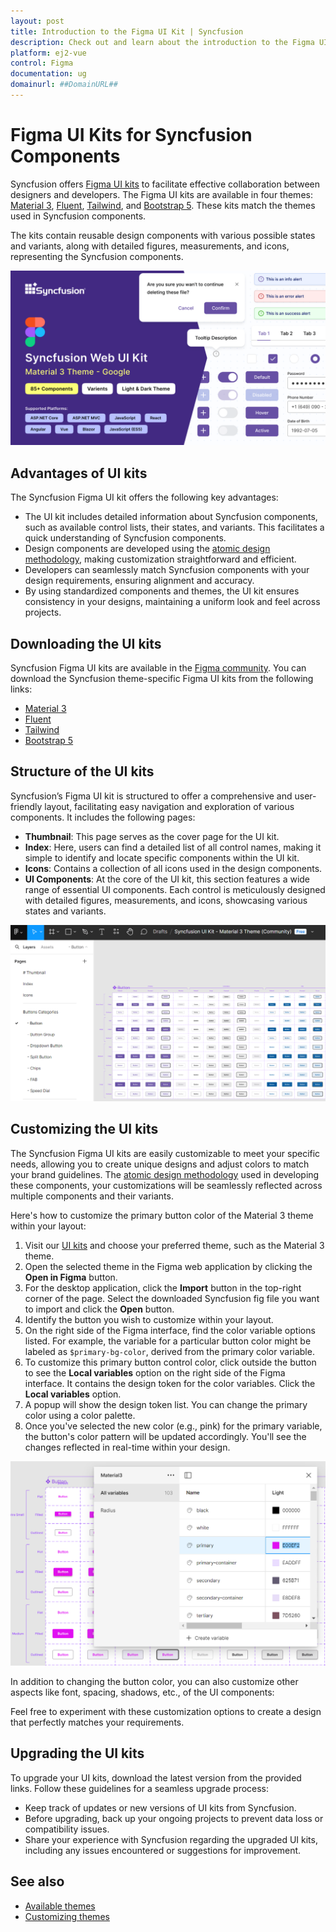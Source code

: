 ```yaml
---
layout: post
title: Introduction to the Figma UI Kit | Syncfusion
description: Check out and learn about the introduction to the Figma UI Kit of Syncfusion Essential JS 2 and more details.
platform: ej2-vue
control: Figma 
documentation: ug
domainurl: ##DomainURL##
---
```


# Figma UI Kits for Syncfusion Components

Syncfusion offers [Figma UI kits](https://www.figma.com/@syncfusion) to facilitate effective collaboration between designers and developers. The Figma UI kits are available in four themes: [Material 3](https://www.figma.com/community/file/1385969023252455137/syncfusion-ui-kit-material-3-theme), [Fluent](https://www.figma.com/community/file/1385969120047188707/syncfusion-ui-kit-fluent-theme), [Tailwind](https://www.figma.com/community/file/1385969065626384098/syncfusion-ui-kit-tailwind-theme), and [Bootstrap 5](https://www.figma.com/community/file/1385968977953858272/syncfusion-ui-kit-bootstrap-5-theme). These kits match the themes used in Syncfusion components.

The kits contain reusable design components with various possible states and variants, along with detailed figures, measurements, and icons, representing the Syncfusion components.

![Material 3](./images/material3.png)

## Advantages of UI kits

The Syncfusion Figma UI kit offers the following key advantages:
- The UI kit includes detailed information about Syncfusion components, such as available control lists, their states, and variants. This facilitates a quick understanding of Syncfusion components.
- Design components are developed using the [atomic design methodology](https://atomicdesign.bradfrost.com/chapter-2/), making customization straightforward and efficient.
- Developers can seamlessly match Syncfusion components with your design requirements, ensuring alignment and accuracy.
- By using standardized components and themes, the UI kit ensures consistency in your designs, maintaining a uniform look and feel across projects.

## Downloading the UI kits

Syncfusion Figma UI kits are available in the [Figma community](https://www.figma.com/@syncfusion). You can download the Syncfusion theme-specific Figma UI kits from the following links:

- [Material 3](https://www.figma.com/community/file/1385969023252455137/syncfusion-ui-kit-material-3-theme)
- [Fluent](https://www.figma.com/community/file/1385969120047188707/syncfusion-ui-kit-fluent-theme)
- [Tailwind](https://www.figma.com/community/file/1385969065626384098/syncfusion-ui-kit-tailwind-theme)
- [Bootstrap 5](https://www.figma.com/community/file/1385968977953858272/syncfusion-ui-kit-bootstrap-5-theme)

## Structure of the UI kits

Syncfusion’s Figma UI kit is structured to offer a comprehensive and user-friendly layout, facilitating easy navigation and exploration of various components. It includes the following pages:

- **Thumbnail**: This page serves as the cover page for the UI kit.
- **Index**: Here, users can find a detailed list of all control names, making it simple to identify and locate specific components within the UI kit.
- **Icons**: Contains a collection of all icons used in the design components.
- **UI Components**: At the core of the UI kit, this section features a wide range of essential UI components. Each control is meticulously designed with detailed figures, measurements, and icons, showcasing various states and variants.

![Layout](./images/layout.png)

## Customizing the UI kits

The Syncfusion Figma UI kits are easily customizable to meet your specific needs, allowing you to create unique designs and adjust colors to match your brand guidelines. The [atomic design methodology](https://atomicdesign.bradfrost.com/chapter-2/) used in developing these components, your customizations will be seamlessly reflected across multiple components and their variants.

Here's how to customize the primary button color of the Material 3 theme within your layout:

1. Visit our [UI kits](#downloading-the-ui-kits) and choose your preferred theme, such as the Material 3 theme.
2. Open the selected theme in the Figma web application by clicking the **Open in Figma** button.
3. For the desktop application, click the **Import** button in the top-right corner of the page. Select the downloaded Syncfusion fig file you want to import and click the **Open** button.
4. Identify the button you wish to customize within your layout.
5. On the right side of the Figma interface, find the color variable options listed. For example, the variable for a particular button color might be labeled as `$primary-bg-color`, derived from the primary color variable.
6. To customize this primary button control color, click outside the button to see the **Local variables** option on the right side of the Figma interface. It contains the design token for the color variables. Click the **Local variables** option.
7. A popup will show the design token list. You can change the primary color using a color palette.
8. Once you've selected the new color (e.g., pink) for the primary variable, the button's color pattern will be updated accordingly. You'll see the changes reflected in real-time within your design.

![Customization](./images/customize.png)

In addition to changing the button color, you can also customize other aspects like font, spacing, shadows, etc., of the UI components:

Feel free to experiment with these customization options to create a design that perfectly matches your requirements.

## Upgrading the UI kits

To upgrade your UI kits, download the latest version from the provided links. Follow these guidelines for a seamless upgrade process:

- Keep track of updates or new versions of UI kits from Syncfusion.
- Before upgrading, back up your ongoing projects to prevent data loss or compatibility issues.
- Share your experience with Syncfusion regarding the upgraded UI kits, including any issues encountered or suggestions for improvement.

## See also

* [Available themes](https://ej2.syncfusion.com/documentation/appearance/theme)
* [Customizing themes](https://ej2.syncfusion.com/documentation/appearance/theme-studio#customizing-theme-color-from-theme-studio)
